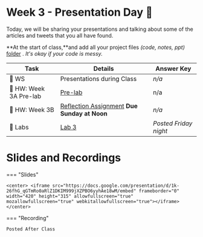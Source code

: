 # Week 3  - Presentation Day :tada:



<!-- Todo add slides -->

<!--[![Download Notebook](https://files.christianfjung.com/buttons/googleSlides.svg)](Link Here)-->



Today, we will be sharing your presentations and talking about some of the articles and tweets that you all have found. 



**At the start of class,**and add all your project files *(code, notes, ppt)*   [folder](https://drive.google.com/drive/folders/1QyCASA1mPBlXtZHQlddBKmpVpgBr1Wx7?usp=sharing) . *It's okay if your code is messy.*

<!-- Comment Out Answer Key -->

| **Task**                             | Details                                              | Answer Key            |
| ------------------------------------ | ---------------------------------------------------- | --------------------- |
| :school: WS                          | Presentations during Class                           | *n/a*                 |
| :school_satchel: HW: Week 3A Pre-lab | [Pre-lab](hw3)                                       | n/a                   |
| :school_satchel: HW: Week 3B         | [Reflection Assignment](hw3b) **Due Sunday at Noon** | *n/a*                 |
| :microscope: ​Labs                    | [Lab 3](lab3)                                        | *Posted Friday night* |







# Slides and Recordings



=== "Slides"

    <center> <iframe src="https://docs.google.com/presentation/d/1k-26fhG_qGTmRo0aRlZ1DKIM999jXZPBO6yyhAe18wM/embed" frameborder="0" width="420" height="315" allowfullscreen="true" mozallowfullscreen="true" webkitallowfullscreen="true"></iframe> </center>

=== "Recording"

    Posted After Class

